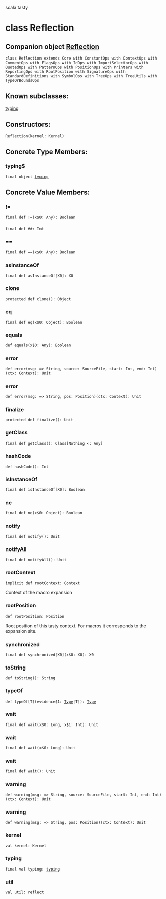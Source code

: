 scala.tasty
# class Reflection

## Companion object <a href="./Reflection$.md">Reflection</a>

<pre><code class="language-scala" >class Reflection extends Core with ConstantOps with ContextOps with CommentOps with FlagsOps with IdOps with ImportSelectorOps with QuotedOps with PatternOps with PositionOps with Printers with ReportingOps with RootPosition with SignatureOps with StandardDefinitions with SymbolOps with TreeOps with TreeUtils with TypeOrBoundsOps</pre></code>
## Known subclasses:
<a href="./Reflection/typing$.md">typing</a>
## Constructors:
<pre><code class="language-scala" >Reflection(kernel: Kernel)</pre></code>

## Concrete Type Members:
### typing$
<pre><code class="language-scala" >final object <a href="./Reflection/typing$.md">typing</a></pre></code>
## Concrete Value Members:
### !=
<pre><code class="language-scala" >final def !=(x$0: Any): Boolean</pre></code>

### ##
<pre><code class="language-scala" >final def ##: Int</pre></code>

### ==
<pre><code class="language-scala" >final def ==(x$0: Any): Boolean</pre></code>

### asInstanceOf
<pre><code class="language-scala" >final def asInstanceOf[X0]: X0</pre></code>

### clone
<pre><code class="language-scala" >protected def clone(): Object</pre></code>

### eq
<pre><code class="language-scala" >final def eq(x$0: Object): Boolean</pre></code>

### equals
<pre><code class="language-scala" >def equals(x$0: Any): Boolean</pre></code>

### error
<pre><code class="language-scala" >def error(msg: => String, source: SourceFile, start: Int, end: Int)(ctx: Context): Unit</pre></code>

### error
<pre><code class="language-scala" >def error(msg: => String, pos: Position)(ctx: Context): Unit</pre></code>

### finalize
<pre><code class="language-scala" >protected def finalize(): Unit</pre></code>

### getClass
<pre><code class="language-scala" >final def getClass(): Class[Nothing <: Any]</pre></code>

### hashCode
<pre><code class="language-scala" >def hashCode(): Int</pre></code>

### isInstanceOf
<pre><code class="language-scala" >final def isInstanceOf[X0]: Boolean</pre></code>

### ne
<pre><code class="language-scala" >final def ne(x$0: Object): Boolean</pre></code>

### notify
<pre><code class="language-scala" >final def notify(): Unit</pre></code>

### notifyAll
<pre><code class="language-scala" >final def notifyAll(): Unit</pre></code>

### rootContext
<pre><code class="language-scala" >implicit def rootContext: Context</pre></code>
Context of the macro expansion

### rootPosition
<pre><code class="language-scala" >def rootPosition: Position</pre></code>
Root position of this tasty context. For macros it corresponds to the expansion site.

### synchronized
<pre><code class="language-scala" >final def synchronized[X0](x$0: X0): X0</pre></code>

### toString
<pre><code class="language-scala" >def toString(): String</pre></code>

### typeOf
<pre><code class="language-scala" >def typeOf[T](evidence$1: <a href="../quoted/Type.md">Type</a>[T]): <a href="./Reflection/Type.md">Type</a></pre></code>

### wait
<pre><code class="language-scala" >final def wait(x$0: Long, x$1: Int): Unit</pre></code>

### wait
<pre><code class="language-scala" >final def wait(x$0: Long): Unit</pre></code>

### wait
<pre><code class="language-scala" >final def wait(): Unit</pre></code>

### warning
<pre><code class="language-scala" >def warning(msg: => String, source: SourceFile, start: Int, end: Int)(ctx: Context): Unit</pre></code>

### warning
<pre><code class="language-scala" >def warning(msg: => String, pos: Position)(ctx: Context): Unit</pre></code>

### kernel
<pre><code class="language-scala" >val kernel: Kernel</pre></code>

### typing
<pre><code class="language-scala" >final val typing: <a href="./Reflection/typing$.md">typing</a></pre></code>

### util
<pre><code class="language-scala" >val util: reflect</pre></code>

